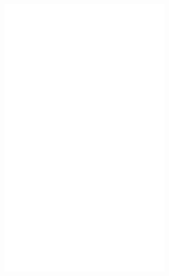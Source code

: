 ![Metrics](https://raw.githubusercontent.com/evanrintho/EvanrinTho/refs/heads/main/github-metrics.svg)
